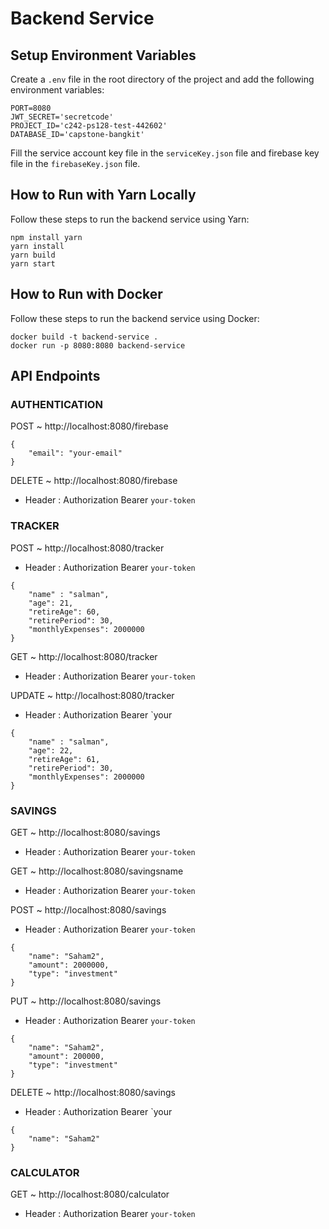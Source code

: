 # Backend Service

## Setup Environment Variables

Create a `.env` file in the root directory of the project and add the following environment variables:

    PORT=8080
    JWT_SECRET='secretcode'
    PROJECT_ID='c242-ps128-test-442602'
    DATABASE_ID='capstone-bangkit'

Fill the service account key file in the `serviceKey.json` file and firebase key file in the `firebaseKey.json` file.

## How to Run with Yarn Locally

Follow these steps to run the backend service using Yarn:

    npm install yarn
    yarn install
    yarn build
    yarn start

## How to Run with Docker

Follow these steps to run the backend service using Docker:

    docker build -t backend-service .
    docker run -p 8080:8080 backend-service

## API Endpoints
### AUTHENTICATION
POST ~ http://localhost:8080/firebase 
```
{
    "email": "your-email"
}
```
DELETE ~ http://localhost:8080/firebase 
- Header : Authorization Bearer `your-token`

### TRACKER
POST ~ http://localhost:8080/tracker
- Header : Authorization Bearer `your-token`
```
{
    "name" : "salman",
    "age": 21,
    "retireAge": 60,
    "retirePeriod": 30,
    "monthlyExpenses": 2000000
}
```
GET ~ http://localhost:8080/tracker
- Header : Authorization Bearer `your-token`

UPDATE ~ http://localhost:8080/tracker
- Header : Authorization Bearer `your
```
{
    "name" : "salman",
    "age": 22,
    "retireAge": 61,
    "retirePeriod": 30,
    "monthlyExpenses": 2000000
}
```

### SAVINGS
GET ~ http://localhost:8080/savings
- Header : Authorization Bearer `your-token`

GET ~ http://localhost:8080/savingsname
- Header : Authorization Bearer `your-token`

POST ~ http://localhost:8080/savings
- Header : Authorization Bearer `your-token`
```
{
    "name": "Saham2",
    "amount": 2000000,
    "type": "investment"
}
```

PUT ~ http://localhost:8080/savings
- Header : Authorization Bearer `your-token`
```
{
    "name": "Saham2",
    "amount": 200000,
    "type": "investment"
}
```

DELETE ~ http://localhost:8080/savings
- Header : Authorization Bearer `your
```
{
    "name": "Saham2"
}
```

### CALCULATOR
GET ~ http://localhost:8080/calculator
- Header : Authorization Bearer `your-token`